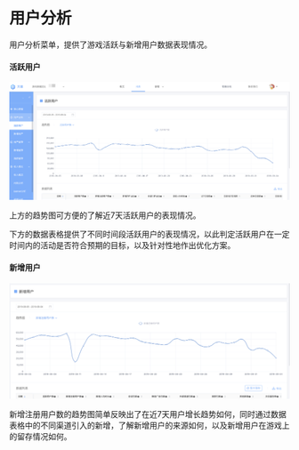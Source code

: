# 用户分析

用户分析菜单，提供了游戏活跃与新增用户数据表现情况。

#### 活跃用户

![](../../.gitbook/assets/image%20%28132%29.png)

上方的趋势图可方便的了解近7天活跃用户的表现情况。

下方的数据表格提供了不同时间段活跃用户的表现情况，以此判定活跃用户在一定时间内的活动是否符合预期的目标，以及针对性地作出优化方案。

#### 新增用户

![](../../.gitbook/assets/image%20%28138%29.png)

新增注册用户数的趋势图简单反映出了在近7天用户增长趋势如何，同时通过数据表格中的不同渠道引入的新增，了解新增用户的来源如何，以及新增用户在游戏上的留存情况如何。

